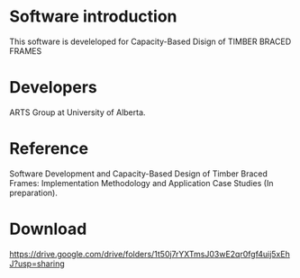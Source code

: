 # Software introduction

This software is develeloped for Capacity-Based Disign of TIMBER BRACED FRAMES

# Developers

ARTS Group at University of Alberta.

# Reference

Software Development and Capacity-Based Design of Timber Braced Frames: Implementation Methodology and Application Case Studies (In preparation).

# Download

https://drive.google.com/drive/folders/1t50j7rYXTmsJ03wE2qr0fgf4uij5xEhJ?usp=sharing

